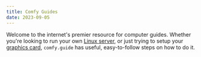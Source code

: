 ```yaml
---
title: Comfy Guides
date: 2023-09-05
---
```


Welcome to the internet's premier resource for computer guides. Whether you're looking to run your own [Linux server,](/server/nginx) or just trying to setup your [graphics card,](/client/nvidia) `comfy.guide` has useful, easy-to-follow steps on how to do it.
